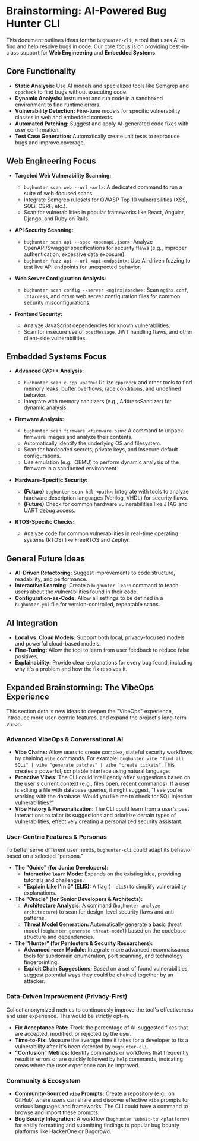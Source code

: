 # Brainstorming: AI-Powered Bug Hunter CLI

This document outlines ideas for the `bughunter-cli`, a tool that uses AI to find and help resolve bugs in code. Our core focus is on providing best-in-class support for **Web Engineering** and **Embedded Systems**.

## Core Functionality

- **Static Analysis:** Use AI models and specialized tools like Semgrep and `cppcheck` to find bugs without executing code.
- **Dynamic Analysis:** Instrument and run code in a sandboxed environment to find runtime errors.
- **Vulnerability Detection:** Fine-tune models for specific vulnerability classes in web and embedded contexts.
- **Automated Patching:** Suggest and apply AI-generated code fixes with user confirmation.
- **Test Case Generation:** Automatically create unit tests to reproduce bugs and improve coverage.

## Web Engineering Focus

- **Targeted Web Vulnerability Scanning:**
  - `bughunter scan web --url <url>`: A dedicated command to run a suite of web-focused scans.
  - Integrate Semgrep rulesets for OWASP Top 10 vulnerabilities (XSS, SQLi, CSRF, etc.).
  - Scan for vulnerabilities in popular frameworks like React, Angular, Django, and Ruby on Rails.

- **API Security Scanning:**
  - `bughunter scan api --spec <openapi.json>`: Analyze OpenAPI/Swagger specifications for security flaws (e.g., improper authentication, excessive data exposure).
  - `bughunter fuzz api --url <api-endpoint>`: Use AI-driven fuzzing to test live API endpoints for unexpected behavior.

- **Web Server Configuration Analysis:**
  - `bughunter scan config --server <nginx|apache>`: Scan `nginx.conf`, `.htaccess`, and other web server configuration files for common security misconfigurations.

- **Frontend Security:**
  - Analyze JavaScript dependencies for known vulnerabilities.
  - Scan for insecure use of `postMessage`, JWT handling flaws, and other client-side vulnerabilities.

## Embedded Systems Focus

- **Advanced C/C++ Analysis:**
  - `bughunter scan c-cpp <path>`: Utilize `cppcheck` and other tools to find memory leaks, buffer overflows, race conditions, and undefined behavior.
  - Integrate with memory sanitizers (e.g., AddressSanitizer) for dynamic analysis.

- **Firmware Analysis:**
  - `bughunter scan firmware <firmware.bin>`: A command to unpack firmware images and analyze their contents.
  - Automatically identify the underlying OS and filesystem.
  - Scan for hardcoded secrets, private keys, and insecure default configurations.
  - Use emulation (e.g., QEMU) to perform dynamic analysis of the firmware in a sandboxed environment.

- **Hardware-Specific Security:**
  - **(Future)** `bughunter scan hdl <path>`: Integrate with tools to analyze hardware description languages (Verilog, VHDL) for security flaws.
  - **(Future)** Check for common hardware vulnerabilities like JTAG and UART debug access.

- **RTOS-Specific Checks:**
  - Analyze code for common vulnerabilities in real-time operating systems (RTOS) like FreeRTOS and Zephyr.

## General Future Ideas

- **AI-Driven Refactoring:** Suggest improvements to code structure, readability, and performance.
- **Interactive Learning:** Create a `bughunter learn` command to teach users about the vulnerabilities found in their code.
- **Configuration-as-Code:** Allow all settings to be defined in a `bughunter.yml` file for version-controlled, repeatable scans.

## AI Integration

- **Local vs. Cloud Models:** Support both local, privacy-focused models and powerful cloud-based models.
- **Fine-Tuning:** Allow the tool to learn from user feedback to reduce false positives.
- **Explainability:** Provide clear explanations for every bug found, including why it's a problem and how the fix resolves it.

## Expanded Brainstorming: The VibeOps Experience

This section details new ideas to deepen the "VibeOps" experience, introduce more user-centric features, and expand the project's long-term vision.

### Advanced VibeOps & Conversational AI

*   **Vibe Chains:** Allow users to create complex, stateful security workflows by chaining `vibe` commands. For example: `bughunter vibe "find all SQLi" | vibe "generate patches" | vibe "create tickets"`. This creates a powerful, scriptable interface using natural language.
*   **Proactive Vibes:** The CLI could intelligently offer suggestions based on the user's current context (e.g., files open, recent commands). If a user is editing a file with database queries, it might suggest, "I see you're working with the database. Would you like me to check for SQL injection vulnerabilities?"
*   **Vibe History & Personalization:** The CLI could learn from a user's past interactions to tailor its suggestions and prioritize certain types of vulnerabilities, effectively creating a personalized security assistant.

### User-Centric Features & Personas

To better serve different user needs, `bughunter-cli` could adapt its behavior based on a selected "persona."

*   **The "Guide" (for Junior Developers):**
    *   **Interactive `learn` Mode:** Expands on the existing idea, providing tutorials and challenges.
    *   **"Explain Like I'm 5" (ELI5):** A flag (`--eli5`) to simplify vulnerability explanations.
*   **The "Oracle" (for Senior Developers & Architects):**
    *   **Architecture Analysis:** A command (`bughunter analyze architecture`) to scan for design-level security flaws and anti-patterns.
    *   **Threat Model Generation:** Automatically generate a basic threat model (`bughunter generate threat-model`) based on the codebase structure and dependencies.
*   **The "Hunter" (for Pentesters & Security Researchers):**
    *   **Advanced `recon` Module:** Integrate more advanced reconnaissance tools for subdomain enumeration, port scanning, and technology fingerprinting.
    *   **Exploit Chain Suggestions:** Based on a set of found vulnerabilities, suggest potential ways they could be chained together by an attacker.

### Data-Driven Improvement (Privacy-First)

Collect anonymized metrics to continuously improve the tool's effectiveness and user experience. This would be strictly opt-in.

*   **Fix Acceptance Rate:** Track the percentage of AI-suggested fixes that are accepted, modified, or rejected by the user.
*   **Time-to-Fix:** Measure the average time it takes for a developer to fix a vulnerability after it's been detected by `bughunter-cli`.
*   **"Confusion" Metrics:** Identify commands or workflows that frequently result in errors or are quickly followed by `help` commands, indicating areas where the user experience can be improved.

### Community & Ecosystem

*   **Community-Sourced `vibe` Prompts:** Create a repository (e.g., on GitHub) where users can share and discover effective `vibe` prompts for various languages and frameworks. The CLI could have a command to browse and import these prompts.
*   **Bug Bounty Integration:** A workflow (`bughunter submit-to <platform>`) for easily formatting and submitting findings to popular bug bounty platforms like HackerOne or Bugcrowd.